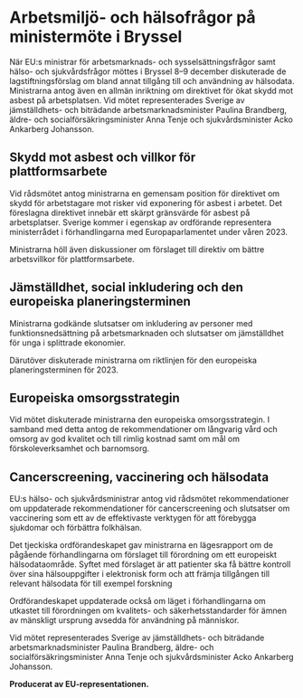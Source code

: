 # Arbetsmiljö- och hälsofrågor på ministermöte i Bryssel

När EU:s ministrar för arbetsmarknads\- och sysselsättningsfrågor samt hälso\- och sjukvårdsfrågor möttes i Bryssel 8–9 december diskuterade de lagstiftningsförslag om bland annat tillgång till och användning av hälsodata. Ministrarna antog även en allmän inriktning om direktivet för ökat skydd mot asbest på arbetsplatsen. Vid mötet representerades Sverige av jämställdhets\- och biträdande arbetsmarknadsminister Paulina Brandberg, äldre\- och socialförsäkringsminister Anna Tenje och sjukvårdsminister Acko Ankarberg Johansson.


## Skydd mot asbest och villkor för plattformsarbete

Vid rådsmötet antog ministrarna en gemensam position för direktivet om skydd för arbetstagare mot risker vid exponering för asbest i arbetet. Det föreslagna direktivet innebär ett skärpt gränsvärde för asbest på arbetsplatser. Sverige kommer i egenskap av ordförande representera ministerrådet i förhandlingarna med Europaparlamentet under våren 2023\.

Ministrarna höll även diskussioner om förslaget till direktiv om bättre arbetsvillkor för plattformsarbete.

## Jämställdhet, social inkludering och den europeiska planeringsterminen

Ministrarna godkände slutsatser om inkludering av personer med funktionsnedsättning på arbetsmarknaden och slutsatser om jämställdhet för unga i splittrade ekonomier.

Därutöver diskuterade ministrarna om riktlinjen för den europeiska planeringsterminen för 2023\.

## Europeiska omsorgsstrategin

Vid mötet diskuterade ministrarna den europeiska omsorgsstrategin. I samband med detta antog de rekommendationer om långvarig vård och omsorg av god kvalitet och till rimlig kostnad samt om mål om förskoleverksamhet och barnomsorg.

## Cancerscreening, vaccinering och hälsodata

EU:s hälso\- och sjukvårdsministrar antog vid rådsmötet rekommendationer om uppdaterade rekommendationer för cancerscreening och slutsatser om vaccinering som ett av de effektivaste verktygen för att förebygga sjukdomar och förbättra folkhälsan.

Det tjeckiska ordförandeskapet gav ministrarna en lägesrapport om de pågående förhandlingarna om förslaget till förordning om ett europeiskt hälsodataområde. Syftet med förslaget är att patienter ska få bättre kontroll över sina hälsouppgifter i elektronisk form och att främja tillgången till relevant hälsodata för till exempel forskning

Ordförandeskapet uppdaterade också om läget i förhandlingarna om utkastet till förordningen om kvalitets\- och säkerhetsstandarder för ämnen av mänskligt ursprung avsedda för användning på människor.

Vid mötet representerades Sverige av jämställdhets\- och biträdande arbetsmarknadsminister Paulina Brandberg, äldre\- och socialförsäkringsminister Anna Tenje och sjukvårdsminister Acko Ankarberg Johansson.

**Producerat av EU\-representationen.**
